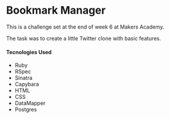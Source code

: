Bookmark Manager
=================
This is a challenge set at the end of week 6 at Makers Academy.

The task was to create a little Twitter clone with basic features.

#### Tecnologies Used
+ Ruby
+ RSpec
+ Sinatra
+ Capybara
+ HTML
+ CSS 
+ DataMapper
+ Postgres